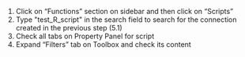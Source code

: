 1. Click on “Functions” section on sidebar and then click on “Scripts”
2. Type "test_R_script" in the search field to search for the connection created in the previous step (5.1)
3. Check all tabs on Property Panel for script
4. Expand “Filters” tab on Toolbox and check its content